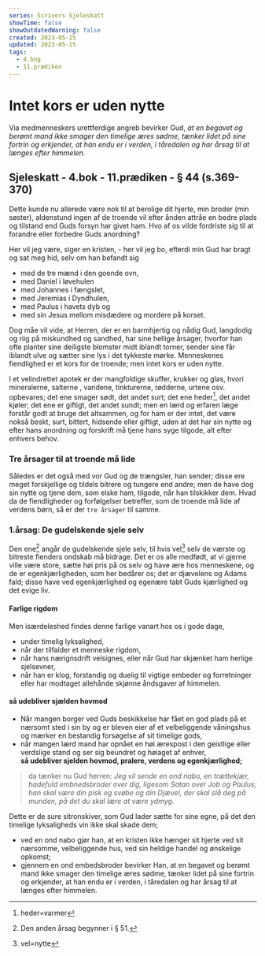 ```yaml
---
series: Scrivers Sjeleskatt
showTime: false
showOutdatedWarning: false
created: 2023-05-15
updated: 2023-05-15
tags:
  - 4.bog
  - 11.prædiken
---
```


# Intet kors er uden nytte
Via medmenneskers urettferdige angreb bevirker Gud, _at en begavet og berømt mand ikke smager den timelige æres sødme, tænker lidet på sine fortrin og erkjender, at han endu er i verden, i tåredalen og har årsag til at længes efter himmelen._

## Sjeleskatt - 4.bok - 11.prædiken - § 44 (s.369-370)
Dette kunde nu allerede være nok til at berolige dit hjerte, min broder (min søster), aldenstund ingen af de troende vil efter ånden attråe en bedre plads og tilstand end Guds forsyn har givet ham. Hvo af os vilde fordriste sig til at forandre eller forbedre Guds anordning?

Her vil jeg være, siger en kristen, - her vil jeg bo, efterdi min Gud har bragt og sat meg hid, selv om han befandt sig 
* med de tre mænd i den goende ovn, 
* med Daniel i løvehulen 
* med Johannes i fængslet, 
* med Jeremias i Dyndhulen, 
* med Paulus i havets dyb og 
* med sin Jesus mellom misdædere og mordere på korset. 

Dog måe vil vide, at Herren, der er en barmhjertig og nådig Gud, langdodig og riig på miskundhed og sandhed, har sine hellige årsager, hvorfor han ofte planter sine deiligste blomster midt iblandt torner, sender sine får iblandt ulve og sætter sine lys i det tykkeste mørke. Menneskenes fiendlighed er et kors for de troende; men intet kors er uden nytte.

I et velindrettet apotek er der mangfoldige skuffer, krukker og glas, hvori mineralerne, salterne , vandene, tinkturerne, rødderne, urtene osv. opbevares; det ene smager sødt, det andet surt; det ene heder[^1], det andet kjøler; det ene er giftigt, det andet sundt; men en lærd og erfaren læge forstår godt at bruge det altsammen, og for ham er der intet, det være nokså beskt, surt, bittert, hidsende eller giftigt, uden at det har sin nytte og efter hans anordning og forskrift må tjene hans syge tilgode, alt efter enhvers behov. 

### Tre årsager til at troende må lide
Således er det også med vor Gud og de trængsler, han sender; disse ere meget forskjellige og tildels bitrere og tungere end andre; men de have dog sin nytte og tjene dem, som elske ham, tilgode, når han tilskikker dem. Hvad da de fiendligheder og forfølgelser betreffer, som de troende må lide af verdens børn, så er der `tre årsager` til samme.

### 1.årsag: De gudelskende sjele selv 
Den ene[^2] angår de gudelskende sjele selv, til hvis vel[^3] selv de værste og bitreste fienders ondskab må bidrage. Det er os alle medfødt, at vi gjerne ville være store, sætte høi pris på os selv og have ære hos menneskene, og de er egenkjærligheden, som her bedårer os; det er djævelens og Adams fald; disse have ved egenkjærlighed og egenære tabt Guds kjærlighed og det evige liv. 

#### Farlige rigdom
Men isærdeleshed findes denne farlige vanart hos os i gode dage, 
- under timelig lyksalighed, 
- når der tilfalder et menneske rigdom, 
- når hans nærignsdrift velsignes, eller når Gud har skjænket ham herlige sjelsevner, 
- når han er klog, forstandig og duelig til vigtige embeder og forretninger eller har modtaget allehånde skjønne åndsgaver af himmelen. 

#### så udebliver sjælden hovmod
- Når mangen borger ved Guds beskikkelse har fået en god plads på et nærsomt sted i sin by og er bleven eier af et velbeliggende våningshus og mærker en bestandig forsøgelse af sit timelige gods, 
- når mangen lærd mand har opnået en høi ærespost i den geistlige eller verdslige stand og ser sig beundret og høiaget af enhver,  
**så udebliver sjelden hovmod, pralere, verdens og egenkjærlighed;** 

> da tænker nu Gud herren: _Jeg vil sende en ond nabo, en trættekjær, hadefuld embnedsbroder over dig, ligesom Satan over Job og Paulus; han skal være din pisk og svøbe og din Djævel, der skal slå deg på munden, på det du skal lære at være ydmyg._ 

Dette er de sure sitronskiver, som Gud lader sætte for sine egne, på det den timelige lyksaligheds vin ikke skal skade dem; 
- ved en ond nabo gjør han, at en kristen ikke hænger sit hjerte ved sit nærsomme, velbeliggende hus, ved sin heldige handel og ønskelige opkomst; 
- gjennem en ond embedsbroder bevirker Han, at en begavet og berømt mand ikke smager den timelige æres sødme, tænker lidet på sine fortrin og erkjender, at han endu er i verden, i tåredalen og har årsag til at længes efter himmelen.

[^1]: heder=varmer
[^2]: Den anden årsag begynner i § 51.
[^3]: vel=nytte